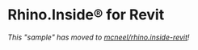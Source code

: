 # Rhino.Inside® for Revit

_This "sample" has moved to [mcneel/rhino.inside-revit](https://github.com/mcneel/rhino.inside-revit)!_